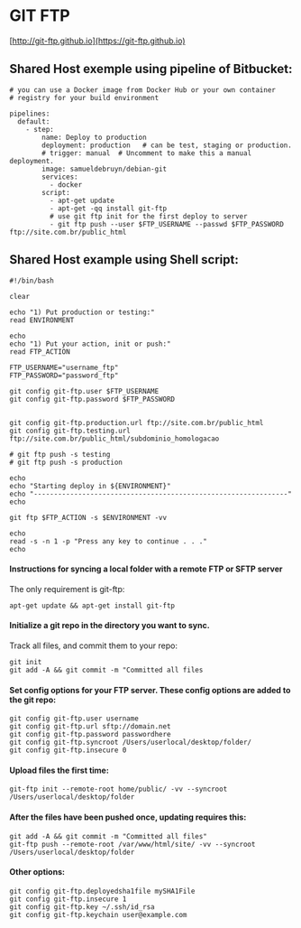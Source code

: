 # GIT FTP

[http://git-ftp.github.io](https://git-ftp.github.io)

## Shared Host exemple using pipeline of Bitbucket:

```SSH
# you can use a Docker image from Docker Hub or your own container
# registry for your build environment

pipelines:
  default:
    - step:
        name: Deploy to production
        deployment: production   # can be test, staging or production.
        # trigger: manual  # Uncomment to make this a manual deployment.
        image: samueldebruyn/debian-git
        services:
          - docker
        script:
          - apt-get update
          - apt-get -qq install git-ftp
          # use git ftp init for the first deploy to server
          - git ftp push --user $FTP_USERNAME --passwd $FTP_PASSWORD ftp://site.com.br/public_html
```

## Shared Host example using Shell script:

```SSH
#!/bin/bash

clear

echo "1) Put production or testing:"
read ENVIRONMENT

echo
echo "1) Put your action, init or push:"
read FTP_ACTION

FTP_USERNAME="username_ftp"
FTP_PASSWORD="password_ftp"

git config git-ftp.user $FTP_USERNAME
git config git-ftp.password $FTP_PASSWORD


git config git-ftp.production.url ftp://site.com.br/public_html
git config git-ftp.testing.url ftp://site.com.br/public_html/subdominio_homologacao

# git ftp push -s testing
# git ftp push -s production

echo
echo "Starting deploy in ${ENVIRONMENT}"
echo "---------------------------------------------------------------"
echo 

git ftp $FTP_ACTION -s $ENVIRONMENT -vv

echo
read -s -n 1 -p "Press any key to continue . . ."
echo
```

#### Instructions for syncing a local folder with a remote FTP or SFTP server
The only requirement is git-ftp:

```SSH
apt-get update && apt-get install git-ftp
```

#### Initialize a git repo in the directory you want to sync. 
Track all files, and commit them to your repo:

```SSH
git init
git add -A && git commit -m "Committed all files
```

#### Set config options for your FTP server. These config options are added to the git repo: 
```SSH
git config git-ftp.user username
git config git-ftp.url sftp://domain.net
git config git-ftp.password passwordhere
git config git-ftp.syncroot /Users/userlocal/desktop/folder/
git config git-ftp.insecure 0
```

#### Upload files the first time:
```SSH
git-ftp init --remote-root home/public/ -vv --syncroot /Users/userlocal/desktop/folder
```

#### After the files have been pushed once, updating requires this: 
```SSH
git add -A && git commit -m "Committed all files"
git-ftp push --remote-root /var/www/html/site/ -vv --syncroot /Users/userlocal/desktop/folder
```
 
#### Other options:
```SSH
git config git-ftp.deployedsha1file mySHA1File
git config git-ftp.insecure 1
git config git-ftp.key ~/.ssh/id_rsa
git config git-ftp.keychain user@example.com

